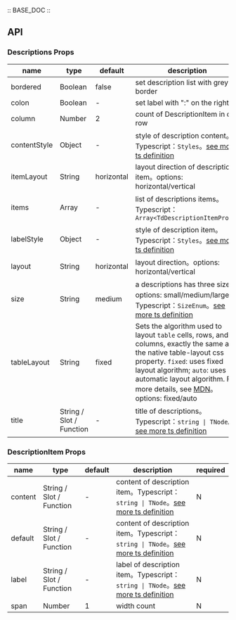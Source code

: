 :: BASE_DOC ::

## API

### Descriptions Props

name | type | default | description | required
-- | -- | -- | -- | --
bordered | Boolean | false | set description list with grey border | N
colon | Boolean | - | set label with ":" on the right | N
column | Number | 2 | count of DescriptionItem in one row | N
contentStyle | Object | - | style of description content。Typescript：`Styles`。[see more ts definition](https://github.com/Tencent/tdesign-vue-next/blob/develop/src/common.ts) | N
itemLayout | String | horizontal | layout direction of description item。options: horizontal/vertical | N
items | Array | - | list of descriptions items。Typescript：`Array<TdDescriptionItemProps>` | N
labelStyle | Object | - | style of description item。Typescript：`Styles`。[see more ts definition](https://github.com/Tencent/tdesign-vue-next/blob/develop/src/common.ts) | N
layout | String | horizontal | layout direction。options: horizontal/vertical | N
size | String | medium | a descriptions has three size。options: small/medium/large。Typescript：`SizeEnum`。[see more ts definition](https://github.com/Tencent/tdesign-vue-next/blob/develop/src/common.ts) | N
tableLayout | String | fixed | Sets the algorithm used to layout `table` cells, rows, and columns, exactly the same as the native table-layout css property. `fixed`: uses fixed layout algorithm; `auto`: uses automatic layout algorithm. For more details, see [MDN](https://developer.mozilla.org/en-US/docs/Web/CSS/table-layout)。options: fixed/auto | N
title | String / Slot / Function | - | title of descriptions。Typescript：`string \| TNode`。[see more ts definition](https://github.com/Tencent/tdesign-vue-next/blob/develop/src/common.ts) | N


### DescriptionItem Props

name | type | default | description | required
-- | -- | -- | -- | --
content | String / Slot / Function | - | content of description item。Typescript：`string \| TNode`。[see more ts definition](https://github.com/Tencent/tdesign-vue-next/blob/develop/src/common.ts) | N
default | String / Slot / Function | - | content of description item。Typescript：`string \| TNode`。[see more ts definition](https://github.com/Tencent/tdesign-vue-next/blob/develop/src/common.ts) | N
label | String / Slot / Function | - | label of description item。Typescript：`string \| TNode`。[see more ts definition](https://github.com/Tencent/tdesign-vue-next/blob/develop/src/common.ts) | N
span | Number | 1 | width count | N
